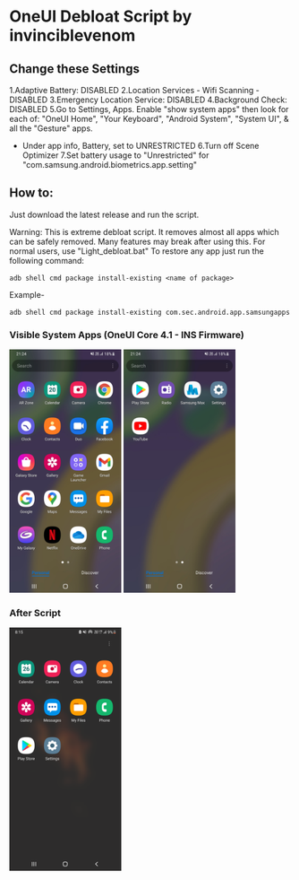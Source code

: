# OneUI Debloat Script by invinciblevenom


## Change these Settings
1.Adaptive Battery: DISABLED
2.Location Services - Wifi Scanning - DISABLED
3.Emergency Location Service: DISABLED
4.Background Check: DISABLED
5.Go to Settings, Apps. Enable "show system apps" then look for each of:
"OneUI Home", "Your Keyboard", "Android System", "System UI", & all the "Gesture" apps.
- Under app info, Battery, set to UNRESTRICTED
6.Turn off Scene Optimizer
7.Set battery usage to "Unrestricted" for "com.samsung.android.biometrics.app.setting"

## How to: 
Just download the latest release and run the script.

Warning: This is extreme debloat script. It removes almost all apps which can be safely removed. Many features may break after using this.
For normal users, use "Light_debloat.bat"
To restore any app just run the following command:
~~~
adb shell cmd package install-existing <name of package>
~~~

Example- 
~~~
adb shell cmd package install-existing com.sec.android.app.samsungapps
~~~

### Visible System Apps (OneUI Core 4.1 - INS Firmware)
<img src="1.jpg" width="200"/>  <img src="2.jpg" width="200"/>

### After Script
<img src="3.png" width="200"/>
